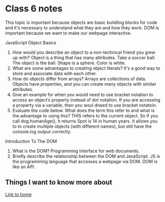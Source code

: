 # Class 6 notes

This topic is important because objects are basic buildling blocks for code and it's necessary to understand what they are and how they work.  DOM is important because we want to make our webpage interactive.

JavaScript Object Basics

1. How would you describe an object to a non-technical friend you grew up with?  Object is a thing that has many attributes.  Take a soccer ball.  The object is the ball.  Shape is a sphere.  Color is white.  
2. What are some advantages to creating object literals?  It's a good way to store and associate data with each other.
3. How do objects differ from arrays?  Arrays are collections of data.  Objects have properties, and you can create many objects with similar attributes.
4. Give an example for when you would need to use bracket notation to access an object’s property instead of dot notation.  If you are accessing a property via a variable, then you woul dneed to use bracket notatoin.
5. Evaluate the code below. What does the term this refer to and what is the advantage to using this?  THIS refers to the current object.  So if you call dog.humanAge(), it returns Spot is 14 in human years.  It allows you to to create multiple objects (with different names), but still have the console.log output correctly.

Introduction To The DOM

1. What is the DOM?  Programming interface for web documents.  
2. Briefly describe the relationship between the DOM and JavaScript.  JS is the programming language that accesses a webpage via DOM.  DOM is like an API.

## Things I want to know more about

[Link to home](https://mikeshen7.github.io/reading-notes)
